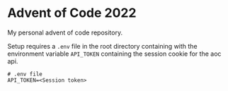 # Advent of Code 2022

My personal advent of code repository.


Setup requires a `.env` file in the root directory containing with the environment variable `API_TOKEN` containing the session cookie for the aoc api. 

    # .env file
    API_TOKEN=<Session token>